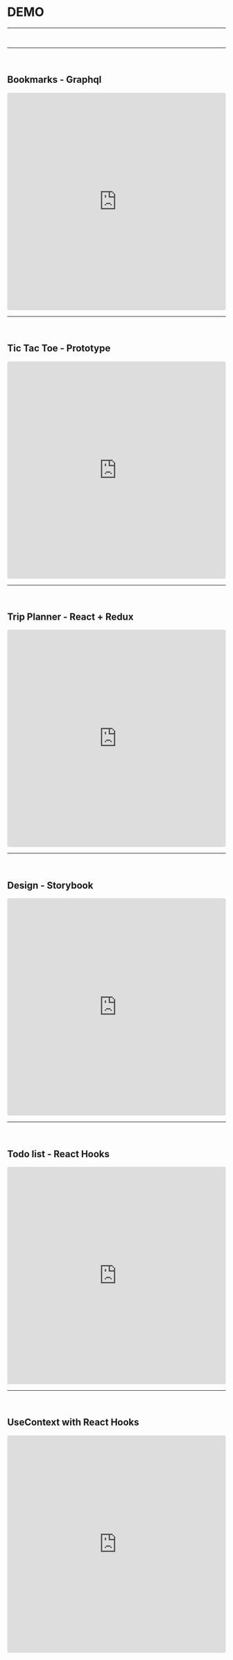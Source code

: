 # DEMO  
---

<br>

---

</br>

## Bookmarks - Graphql

<iframe src="https://codesandbox.io/embed/github/mz4/bookit/tree/master/?fontsize=14&hidenavigation=1&theme=dark"      style="width:100%; height:500px; border:0; border-radius: 4px; overflow:hidden;" title="bookit" allow="accelerometer; ambient-light-sensor; camera; encrypted-media; geolocation; gyroscope; hid; microphone; midi; payment; usb; vr" sandbox="allow-forms allow-modals allow-popups allow-presentation allow-same-origin allow-scripts"></iframe>

<br>

---

</br>

## Tic Tac Toe - Prototype

<iframe src="https://codesandbox.io/embed/tic-tac-toe-h9f4y?fontsize=14&hidenavigation=1&theme=dark" style="width:100%; height:500px; border:0; border-radius: 4px; overflow:hidden;" title="tic-tac-toe" allow="accelerometer; ambient-light-sensor; camera; encrypted-media; geolocation; gyroscope; hid; microphone; midi; payment; usb; vr" sandbox="allow-forms allow-modals allow-popups allow-presentation allow-same-origin allow-scripts"></iframe>

<br>

---

<br>

## Trip Planner - React + Redux

<iframe src="https://codesandbox.io/embed/github/mz4/tripplanner/tree/master/?fontsize=14&hidenavigation=1&theme=dark&view=editor" style="width:100%; height:500px; border:0; border-radius: 4px; overflow:hidden;" title="my-webpack-boilerplate" allow="accelerometer; ambient-light-sensor; camera; encrypted-media; geolocation; gyroscope; hid; microphone; midi; payment; usb; vr" sandbox="allow-forms allow-modals allow-popups allow-presentation allow-same-origin allow-scripts"></iframe>

<br>

---

<br>

## Design - Storybook

<iframe src="https://mz4.github.io/z-design-system" title="z-design-system" style="width:100%; height:500px; border:0; border-radius: 4px; overflow:hidden;"></iframe>


<br>

---

<br>

## Todo list - React Hooks

<iframe src="https://codesandbox.io/embed/nostalgic-mcnulty-vf118?fontsize=14&hidenavigation=1&theme=dark" style="width:100%; height:500px; border:0; border-radius: 4px; overflow:hidden;" title="nostalgic-mcnulty-vf118" allow="accelerometer; ambient-light-sensor; camera; encrypted-media; geolocation; gyroscope; hid; microphone; midi; payment; usb; vr" sandbox="allow-forms allow-modals allow-popups allow-presentation allow-same-origin allow-scripts"></iframe>


<br>

---

<br>

## UseContext with React Hooks

<iframe src="https://codesandbox.io/embed/github/mz4/context/tree/master/?fontsize=14&hidenavigation=1&theme=dark" style="width:100%; height:500px; border:0; border-radius: 4px; overflow:hidden;" title="react-hooks-tutorial" allow="accelerometer; ambient-light-sensor; camera; encrypted-media; geolocation; gyroscope; hid; microphone; midi; payment; usb; vr; xr-spatial-tracking" sandbox="allow-forms allow-modals allow-popups allow-presentation allow-same-origin allow-scripts"></iframe>